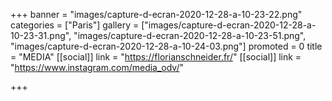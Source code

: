 +++
banner = "images/capture-d-ecran-2020-12-28-a-10-23-22.png"
categories = ["Paris"]
gallery = ["images/capture-d-ecran-2020-12-28-a-10-23-31.png", "images/capture-d-ecran-2020-12-28-a-10-23-51.png", "images/capture-d-ecran-2020-12-28-a-10-24-03.png"]
promoted = 0
title = "MEDIA"
[[social]]
link = "https://florianschneider.fr/"
[[social]]
link = "https://www.instagram.com/media_odv/"

+++
